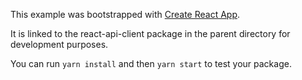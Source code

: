 This example was bootstrapped with [Create React App](https://github.com/facebook/create-react-app).

It is linked to the react-api-client package in the parent directory for development purposes.

You can run `yarn install` and then `yarn start` to test your package.
